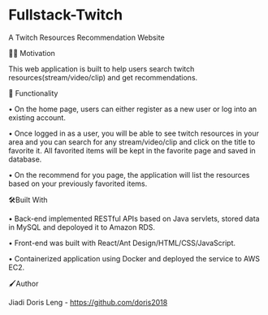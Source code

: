 # Fullstack-Twitch
A Twitch Resources Recommendation Website 


👩‍💻 Motivation

This web application is built to help users search twitch resources(stream/video/clip) and get recommendations.







🚀 Functionality

•	On the home page, users can either register as a new user or log into an existing account.

•	Once logged in as a user, you will be able to see twitch resources in your area and you can search for any stream/video/clip and click on the title to favorite it. All favorited items will be kept in the favorite page and saved in database.

•	On the recommend for you page, the application will list the resources based on your previously favorited items.





🛠Built With

•	Back-end implemented RESTful APIs based on Java servlets, stored data in MySQL and depoloyed it to Amazon RDS.

•	Front-end was built with React/Ant Design/HTML/CSS/JavaScript.

•	Containerized application using Docker and deployed the service to AWS EC2.





🖌Author

Jiadi Doris Leng - https://github.com/doris2018
